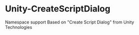 # Unity-CreateScriptDialog
Namespace support Based on "Create Script Dialog" from Unity Technologies
